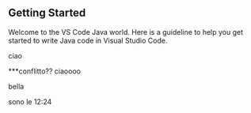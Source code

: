 ## Getting Started

Welcome to the VS Code Java world. Here is a guideline to help you get started to write Java code in Visual Studio Code.

ciao

***conflitto??
ciaoooo 


bella

sono le 12:24
